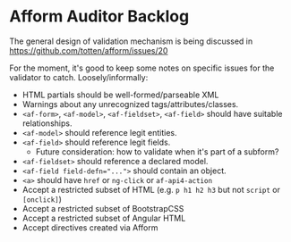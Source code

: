 # Afform Auditor Backlog

The general design of validation mechanism is being discussed in https://github.com/totten/afform/issues/20

For the moment, it's good to keep some notes on specific issues for the
validator to catch. Loosely/informally:

* HTML partials should be well-formed/parseable XML
* Warnings about any unrecognized tags/attributes/classes.
* `<af-form>`, `<af-model>`, `<af-fieldset>`, `<af-field>` should have suitable relationships.
* `<af-model>` should reference legit entities.
* `<af-field>` should reference legit fields.
    * Future consideration: how to validate when it's part of a subform?
* `<af-fieldset>` should reference a declared model.
* `<af-field field-defn="...">` should contain an object.
* `<a>` should have `href` or `ng-click` or `af-api4-action`
* Accept a restricted subset of HTML (e.g. `p h1 h2 h3` but not `script` or `[onclick]`)
* Accept a restricted subset of BootstrapCSS
* Accept a restricted subset of Angular HTML
* Accept directives created via Afform
